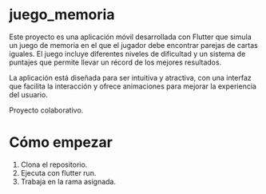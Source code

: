 # juego_memoria

Este proyecto es una aplicación móvil desarrollada con Flutter que simula un juego de memoria en el que el jugador debe encontrar parejas de cartas iguales. El juego incluye diferentes niveles de dificultad y un sistema de puntajes que permite llevar un récord de los mejores resultados.

La aplicación está diseñada para ser intuitiva y atractiva, con una interfaz que facilita la interacción y ofrece animaciones para mejorar la experiencia del usuario.

Proyecto colaborativo.

# Cómo empezar
1. Clona el repositorio.
2. Ejecuta con flutter run.
3. Trabaja en la rama asignada.


